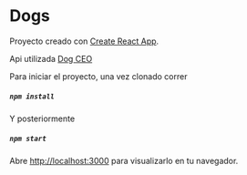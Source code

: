 # Dogs

Proyecto creado con [Create React App](https://github.com/facebook/create-react-app).

Api utilizada [Dog CEO](https://dog.ceo/dog-api/documentation/)


Para iniciar el proyecto, una vez clonado correr 
##### `npm install`

Y posteriormente 
##### `npm start`

Abre [http://localhost:3000](http://localhost:3000) para visualizarlo en tu navegador.
